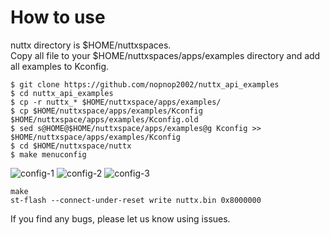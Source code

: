 # How to use   

nuttx directory is $HOME/nuttxspaces.   
Copy all file to your $HOME/nuttxspaces/apps/examples directory and add all examples to Kconfig.   


```
$ git clone https://github.com/nopnop2002/nuttx_api_examples   
$ cd nuttx_api_examples   
$ cp -r nuttx_* $HOME/nuttxspace/apps/examples/
$ cp $HOME/nuttxspace/apps/examples/Kconfig $HOME/nuttxspace/apps/examples/Kconfig.old
$ sed s@HOME@$HOME/nuttxspace/apps/examples@g Kconfig >> $HOME/nuttxspace/apps/examples/Kconfig
$ cd $HOME/nuttxspace/nuttx
$ make menuconfig    
```

![config-1](https://github.com/nopnop2002/nuttx_api_examples/assets/6020549/30f7ac19-2eb6-40ab-9e99-24274ac2281c)
![config-2](https://github.com/nopnop2002/nuttx_api_examples/assets/6020549/3bcd79c2-f8b6-4b19-8c31-9abb1b25ab9d)
![config-3](https://github.com/nopnop2002/nuttx_api_examples/assets/6020549/8760535e-5fd5-42ab-a946-b0156d13cfbc)

```
make
st-flash --connect-under-reset write nuttx.bin 0x8000000
```

If you find any bugs, please let us know using issues.
